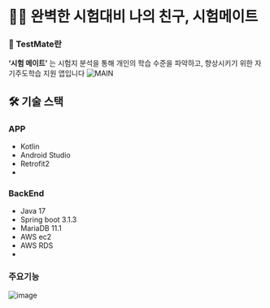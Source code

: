 # ✍🏻 완벽한 시험대비 나의 친구, 시험메이트 
### 📜 TestMate란
**‘시험 메이트’** 는 시험지 분석을 통해 개인의 학습 수준을 파악하고,
향상시키기 위한 자기주도학습 지원 앱입니다
![MAIN]()
## 🛠 기술 스택
### APP
- Kotlin  
- Android Studio
- Retrofit2
- 

### BackEnd
- Java 17
- Spring boot 3.1.3
- MariaDB 11.1
- AWS ec2
- AWS RDS
- 

### 주요기능
![image]()
